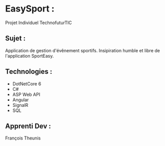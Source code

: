 # EasySport :

Projet Individuel TechnofuturTIC

## Sujet :

Application de gestion d'évênement sportifs. 
Insipiration humble et libre de l'application SportEasy.

## Technologies :

- DotNetCore 6
- C#
- ASP Web API
- Angular
- SignalR
- SQL

## Apprenti Dev :
François Theunis
